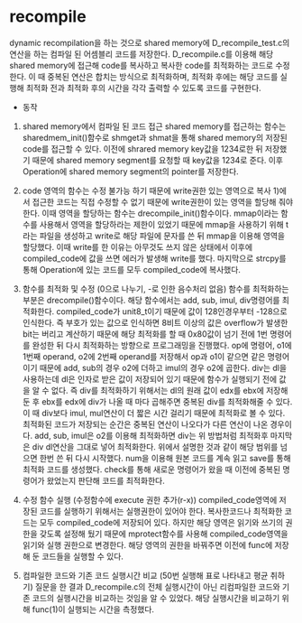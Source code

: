 # recompile

dynamic recompilation을 하는 것으로 shared memory에 D_recompile_test.c의 연산을 하는 컴파일 된 어셈블리 코드를 저장한다.
D_recompile.c를 이용해 해당 shared memory에 접근해 code를 복사하고 복사한 code를 최적화하는 코드로 수정한다.
이 때 중복된 연산은 합치는 방식으로 최적화하며, 최적화 후에는 해당 코드를 실행해 최적화 전과 최적화 후의 시간을 각각 출력할 수 있도록 코드를 구현한다. 

- 동작
1) shared memory에서 컴파일 된 코드 접근
shared memory를 접근하는 함수는 sharedmem_init()함수로 shmget과 shmat을 통해 shared memory의 저장된 code를 접근할 수 있다. 이전에 shrared memory key값을 1234로한 뒤 저장했기 때문에 shared memory segment를 요청할 때 key값을 1234로 준다. 이후 Operation에 shared memory segment의 pointer를 저장한다.

2) code 영역의 함수는 수정 불가능 하기 때문에 write권한 있는 영역으로 복사
1)에서 접근한 코드는 직접 수정할 수 없기 때문에 write권한이 있는 영역을 할당해 줘야한다. 이때 영역을 할당하는 함수는 drecompile_init()함수이다. mmap이라는 함수를 사용해서 영역을 할당하라는 제한이 있었기 때문에 mmap을 사용하기 위해 t라는 파일을 생성하고 write로 해당 파일에 문자를 쓴 뒤 mmap을 이용해 영역을 할당했다. 이때 write를 한 이유는 아무것도 쓰지 않은 상태에서 이후에 compiled_code에 값을 쓰면 에러가 발생해 write를 했다. 마지막으로 strcpy를 통해 Operation에 있는 코드를 모두 compiled_code에 복사했다.

3) 함수를 최적화 및 수정 (0으로 나누기, -로 인한 음수처리 없음)
함수를 최적화하는 부분은 drecompile()함수이다. 해당 함수에서는 add, sub, imul, div명령어를 최적화한다.
compiled_code가 unit8_t이기 때문에 값이 128인경우부터 -128으로 인식한다. 즉 부호가 있는 값으로 인식하면 8비트 이상의 값은 overflow가 발생한 bit는 버리고 계산하기 때문에 해당 최적화를 할 때 0x80값이 넘기 전에 1번 명령어를 완성한 뒤 다시 최적화하는 방향으로 프로그래밍을 진행했다.
op에 명령어, o1에 1번째 operand, o2에 2번째 operand를 저장해서 op과 o1이 같으면 같은 명령어이기 때문에 add, sub의 경우 o2에 더하고 imul의 경우 o2에 곱한다. div는 dl을 사용하는데 dl은 인자로 받은 값이 저장되어 있기 때문에 함수가 실행되기 전에 값을 알 수 없다. 즉 div를 최적화하기 위해서는 dl의 원래 값이 edx를 ebx에 저장해둔 후 ebx를 edx에 div가 나올 때 마다 곱해주면 중복된 div를 최적화해줄 수 있다. 이 때 div보다 imul, mul연산이 더 짧은 시간 걸리기 때문에 최적화로 볼 수 있다. 최적화된 코드가 저장되는 순간은 중복된 연산이 나오다가 다른 연산이 나온 경우이다. add, sub, imul은 o2를 이용해 최적화하면 div는 위 방법처럼 최적화후 마지막은 div dl연산을 그대로 넣어 최적화한다.
위에서 설명한 것과 같이 해당 범위를 넘으면 한번 쓴 뒤 다시 시작했다. num을 이용해 원본 코드를 계속 읽고 save를 통해 최적화 코드를 생성했다. check를 통해 새로운 명령어가 왔을 때 이전에 중복된 명령어가 왔었는지 판단해 코드를 최적화한다.

4) 수정 함수 실행 (수정함수에 execute 권한 추가(r-x))
compiled_code영역에 저장된 코드를 실행하기 위해서는 실행권한이 있어야 한다. 복사한코드나 최적화한 코드는 모두 compiled_code에 저장되어 있다. 하지만 해당 영역은 읽기와 쓰기의 권한을 갖도록 설정해 뒀기 때문에 mprotect함수를 사용해 compiled_code영역을 읽기와 실행 권한으로 변경한다. 해당 영역의 권한을 바꿔주면 이전에 func에 저장해 둔 코드들을 실행할 수 있다.

5) 컴파일한 코드와 기존 코드 실행시간 비교 (50번 실행해 표로 나타내고 평균 취하기)
질문을 한 결과 D_recompile.c의 전체 실행시간이 아닌 리컴파일한 코드와 기존 코드의 실행시간을 비교하는 것임을 알 수 있었다. 해당 실행시간을 비교하기 위해 func(1)이 실행되는 시간을 측정했다.
